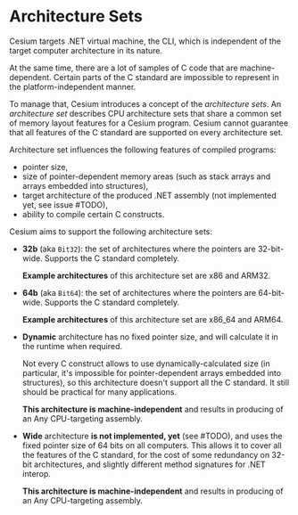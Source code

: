 Architecture Sets
=================

Cesium targets .NET virtual machine, the CLI, which is independent of the target computer architecture in its nature.

At the same time, there are a lot of samples of C code that are machine-dependent. Certain parts of the C standard are impossible to represent in the platform-independent manner.

To manage that, Cesium introduces a concept of the _architecture sets_. An _architecture set_ describes CPU architecture sets that share a common set of memory layout features for a Cesium program. Cesium cannot guarantee that all features of the C standard are supported on every architecture set.

Architecture set influences the following features of compiled programs:
- pointer size,
- size of pointer-dependent memory areas (such as stack arrays and arrays embedded into structures),
- target architecture of the produced .NET assembly (not implemented yet, see issue #TODO),
- ability to compile certain C constructs.

Cesium aims to support the following architecture sets:
- **32b** (aka `Bit32`): the set of architectures where the pointers are 32-bit-wide. Supports the C standard completely.

  **Example architectures** of this architecture set are x86 and ARM32.
- **64b** (aka `Bit64`): the set of architectures where the pointers are 64-bit-wide. Supports the C standard completely.

  **Example architectures** of this architecture set are x86_64 and ARM64.
- **Dynamic** architecture has no fixed pointer size, and will calculate it in the runtime when required.

  Not every C construct allows to use dynamically-calculated size (in particular, it's impossible for pointer-dependent arrays embedded into structures), so this architecture doesn't support all the C standard. It still should be practical for many applications.

  **This architecture is machine-independent** and results in producing of an Any CPU-targeting assembly.
- **Wide** architecture **is not implemented, yet** (see #TODO), and uses the fixed pointer size of 64 bits on all computers. This allows it to cover all the features of the C standard, for the cost of some redundancy on 32-bit architectures, and slightly different method signatures for .NET interop.

  **This architecture is machine-independent** and results in producing of an Any CPU-targeting assembly.
